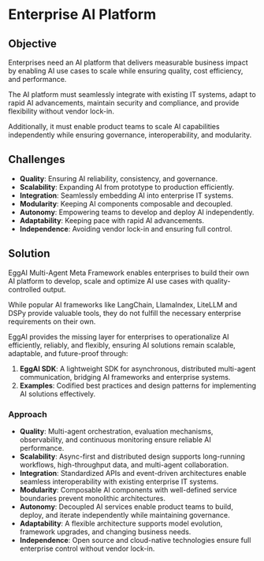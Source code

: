 # Enterprise AI Platform

## Objective
Enterprises need an AI platform that delivers measurable business impact by enabling AI use cases to scale while ensuring quality, cost efficiency, and performance.

The AI platform must seamlessly integrate with existing IT systems, adapt to rapid AI advancements, maintain security and compliance, and provide flexibility without vendor lock-in.

Additionally, it must enable product teams to scale AI capabilities independently while ensuring governance, interoperability, and modularity.

## Challenges
- **Quality**: Ensuring AI reliability, consistency, and governance.
- **Scalability**: Expanding AI from prototype to production efficiently.
- **Integration**: Seamlessly embedding AI into enterprise IT systems.
- **Modularity**: Keeping AI components composable and decoupled.
- **Autonomy**: Empowering teams to develop and deploy AI independently.
- **Adaptability**: Keeping pace with rapid AI advancements.
- **Independence**: Avoiding vendor lock-in and ensuring full control.

## Solution
EggAI Multi-Agent Meta Framework enables enterprises to build their own AI platform to develop, scale and optimize AI use cases with quality-controlled output.

While popular AI frameworks like LangChain, LlamaIndex, LiteLLM and DSPy provide valuable tools, they do not fulfill the necessary enterprise requirements on their own.

EggAI provides the missing layer for enterprises to operationalize AI efficiently, reliably, and flexibly, ensuring AI solutions remain scalable, adaptable, and future-proof through: 

1. **EggAI SDK**: A lightweight SDK for asynchronous, distributed multi-agent communication, bridging AI frameworks and enterprise systems.
2. **Examples**: Codified best practices and design patterns for implementing AI solutions effectively.


### Approach
- **Quality**: Multi-agent orchestration, evaluation mechanisms, observability, and continuous monitoring ensure reliable AI performance.
- **Scalability**: Async-first and distributed design supports long-running workflows, high-throughput data, and multi-agent collaboration.
- **Integration**: Standardized APIs and event-driven architectures enable seamless interoperability with existing enterprise IT systems.
- **Modularity**: Composable AI components with well-defined service boundaries prevent monolithic architectures.
- **Autonomy**: Decoupled AI services enable product teams to build, deploy, and iterate independently while maintaining governance.
- **Adaptability**: A flexible architecture supports model evolution, framework upgrades, and changing business needs.
- **Independence**: Open source and cloud-native technologies ensure full enterprise control without vendor lock-in.
